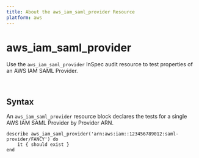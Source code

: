 ```yaml
---
title: About the aws_iam_saml_provider Resource
platform: aws
---
```


# aws\_iam\_saml\_provider

Use the `aws_iam_saml_provider` InSpec audit resource to test properties of an AWS IAM SAML Provider.

<br>

## Syntax

An `aws_iam_saml_provider` resource block declares the tests for a single AWS IAM SAML Provider by Provider ARN.

    describe aws_iam_saml_provider('arn:aws:iam::123456789012:saml-provider/FANCY') do
        it { should exist }
    end

<br>